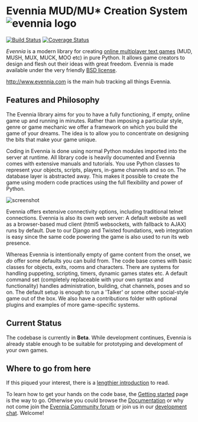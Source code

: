 # Evennia MUD/MU\* Creation System ![evennia logo][logo]
[![Build Status][unittestciimg]][unittestcilink] [![Coverage Status][coverimg]][coverlink]


*Evennia* is a modern library for creating [online multiplayer text
games][wikimudpage] (MUD, MUSH, MUX, MUCK, MOO etc) in pure Python. It
allows game creators to design and flesh out their ideas with great
freedom. Evennia is made available under the very friendly [BSD
license][license].

http://www.evennia.com is the main hub tracking all things Evennia.


## Features and Philosophy

The Evennia library aims for you to have a fully functioning, if
empty, online game up and running in minutes. Rather than imposing a
particular style, genre or game mechanic we offer a framework on which
you build the game of your dreams. The idea is to allow you to
concentrate on designing the bits that make your game unique.

Coding in Evennia is done using normal Python modules imported into
the server at runtime. All library code is heavily documented and
Evennia comes with extensive manuals and tutorials. You use Python
classes to represent your objects, scripts, players, in-game channels
and so on. The database layer is abstracted away. This makes it
possible to create the game using modern code practices using the full
flexibility and power of Python.

![screenshot][screenshot]

Evennia offers extensive connectivity options, including traditional
telnet connections. Evennia is also its own web server: A default
website as well as a browser-based mud client (html5 websockets, with
fallback to AJAX) runs by default. Due to our Django and Twisted
foundations, web integration is easy since the same code powering the
game is also used to run its web presence.

Whereas Evennia is intentionally empty of game content from the onset,
we *do* offer some defaults you can build from. The code base comes
with basic classes for objects, exits, rooms and characters. There are
systems for handling puppeting, scripting, timers, dynamic games
states etc. A default command set (completely replaceable with your
own syntax and functionality) handles administration, building, chat
channels, poses and so on. The default setup is enough to run a
'Talker' or some other social-style game out of the box. We also have
a contributions folder with optional plugins and examples of more
game-specific systems.

## Current Status

The codebase is currently in **Beta**. While development continues,
Evennia is already stable enough to be suitable for prototyping and
development of your own games.

## Where to go from here

If this piqued your interest, there is a [lengthier
introduction][introduction] to read.

To learn how to get your hands on the code base, the [Getting
started][gettingstarted] page is the way to go. Otherwise you could
browse the [Documentation][docs] or why not come join the [Evennia
Community forum][group] or join us in our [development chat][chat].
Welcome!


[homepage]: https://www.evennia.com
[gettingstarted]: http://github.com/evennia/evennia/wiki/Getting-Started
[docs]: https://www.evennia.com/docs/latest/
[screenshot]: https://user-images.githubusercontent.com/294267/30773728-ea45afb6-a076-11e7-8820-49be2168a6b8.png
[logo]: https://github.com/evennia/evennia/blob/master/evennia/web/website/static/website/images/evennia_logo.png
[unittestciimg]: https://github.com/evennia/evennia/workflows/test-suite/badge.svg
[unittestcilink]: https://github.com/evennia/evennia/actions?query=workflow%3Atest-suite
[coverimg]: https://coveralls.io/repos/github/evennia/evennia/badge.svg?branch=master
[coverlink]: https://coveralls.io/github/evennia/evennia?branch=master
[introduction]: https://github.com/evennia/evennia/wiki/Evennia-Introduction
[license]: https://github.com/evennia/evennia/wiki/Licensing
[group]: https://groups.google.com/forum/#!forum/evennia
[chat]: https://discord.gg/AJJpcRUhtF
[wikimudpage]: http://en.wikipedia.org/wiki/MUD
